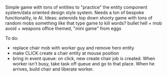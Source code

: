 Simple game with tons of entities to "practice" the entity component system/data oriented design style system. Needs a ton of bespoke functionality, ie AI.
Ideas:
    asteroids
    top down shooty game with tons of random mobs
    something like that type game to kill words?
    bullet hell + mob avoid + weapons
    office themed, "mini game" from eggs

To do:
* replace chair mob with worker guy and remove hero entity
* make CLICK create a chair entity at mouse position
* bring in event queue: on click, new create chair job is created. When worker isn't busy, take task off queue and go to that place. When he arrives, build chair and liberate worker.
